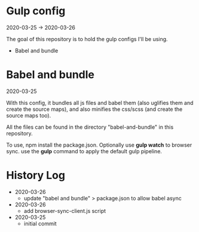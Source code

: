 Gulp config
=============
2020-03-25 -> 2020-03-26


The goal of this repository is to hold the gulp configs I'll be using.

- Babel and bundle



Babel and bundle
=========
2020-03-25

With this config, it bundles all js files and babel them (also uglifies them and create the source maps), and also minifies the css/scss (and create the source maps too).

All the files can be found in the directory "babel-and-bundle" in this repository.

To use, npm install the package.json.
Optionally use **gulp watch** to browser sync. use the **gulp** command to apply the default gulp pipeline.




History Log
===========
- 2020-03-26
  - update "babel and bundle" > package.json to allow babel async
- 2020-03-26
  - add browser-sync-client.js script
- 2020-03-25
  - initial commit
